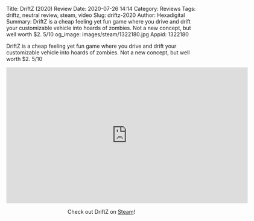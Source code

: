 Title: DriftZ (2020) Review
Date: 2020-07-26 14:14
Category: Reviews
Tags: driftz, neutral review, steam, video
Slug: driftz-2020
Author: Hexadigital
Summary: DriftZ is a cheap feeling yet fun game where you drive and drift your customizable vehicle into hoards of zombies. Not a new concept, but well worth $2. 5/10
og_image: images/steam/1322180.jpg
Appid: 1322180

DriftZ is a cheap feeling yet fun game where you drive and drift your customizable vehicle into hoards of zombies. Not a new concept, but well worth $2. 5/10

<center><iframe src="https://www.youtube.com/embed/1B15Vrt-6pw?feature=oembed" allow="accelerometer; autoplay; encrypted-media; gyroscope; picture-in-picture" width="640" height="360" frameborder="0"></iframe>

Check out DriftZ on [Steam](https://store.steampowered.com/app/1322180/?curator_clanid=34633900)!</center>